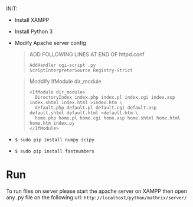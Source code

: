 INIT:

- Install XAMPP
- Install Python 3
- Modify Apache server config

  > ADD FOLLOWING LINES AT END OF httpd.conf
  >
  > ```
  > AddHandler cgi-script .py
  > ScriptInterpreterSource Registry-Strict
  > ```

  > Moddify IfModule dir_module
  >
  > ```
  > <IfModule dir_module>
  >   DirectoryIndex index.php index.pl index.cgi index.asp index.shtml index.html >index.htm \
  >   default.php default.pl default.cgi default.asp default.shtml default.html >default.htm \
  >   home.php home.pl home.cgi home.asp home.shtml home.html home.htm index.py
  > </IfModule>
  > ```

- `$ sudo pip install numpy scipy`
- `$ sudo pip install fastnumbers`

# Run

To run files on server please start the apache server on XAMPP then open any .py file on the following url:
`http://localhost/python/mathrix/server/`
